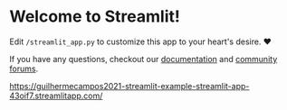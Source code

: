 # Welcome to Streamlit!

Edit `/streamlit_app.py` to customize this app to your heart's desire. :heart:

If you have any questions, checkout our [documentation](https://docs.streamlit.io) and [community
forums](https://discuss.streamlit.io).

https://guilhermecampos2021-streamlit-example-streamlit-app-43oif7.streamlitapp.com/
